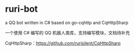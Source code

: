 # ruri-bot
a QQ bot written in C# based on go-cqhttp and CqHttpSharp

一个使用 C# 编写的 QQ 机器人类库，支持编写模块，文档待补充

CqHttpSharp：https://github.com/rurisilent/CqHttpSharp
